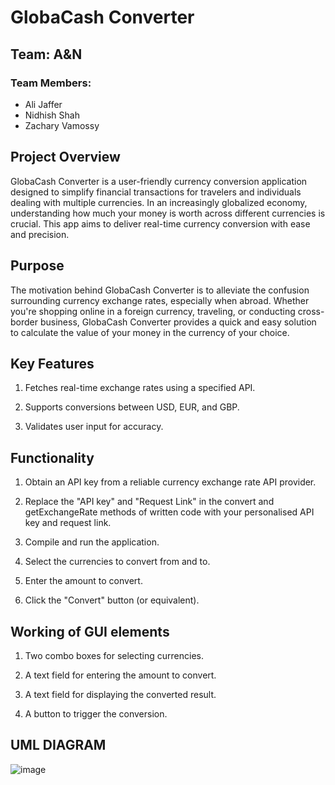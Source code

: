 # GlobaCash Converter

## Team: A&N

### Team Members:
- Ali Jaffer
- Nidhish Shah
- Zachary Vamossy
  
## Project Overview
GlobaCash Converter is a user-friendly currency conversion application designed to simplify financial transactions for travelers and individuals dealing with multiple currencies. In an increasingly globalized economy, understanding how much your money is worth across different currencies is crucial. This app aims to deliver real-time currency conversion with ease and precision.

## Purpose
The motivation behind GlobaCash Converter is to alleviate the confusion surrounding currency exchange rates, especially when abroad. Whether you're shopping online in a foreign currency, traveling, or conducting cross-border business, GlobaCash Converter provides a quick and easy solution to calculate the value of your money in the currency of your choice.

## Key Features

1) Fetches real-time exchange rates using a specified API.

2) Supports conversions between USD, EUR, and GBP.

3) Validates user input for accuracy.

## Functionality

1) Obtain an API key from a reliable currency exchange rate API provider.

2) Replace the "API key" and "Request Link" in the convert and getExchangeRate methods of written code with your personalised API key and request link.

3) Compile and run the application.

4) Select the currencies to convert from and to.

5) Enter the amount to convert.

6) Click the "Convert" button (or equivalent).

## Working of GUI elements 

1. Two combo boxes for selecting currencies.

2. A text field for entering the amount to convert.

3. A text field for displaying the converted result.

4. A button to trigger the conversion.


## UML DIAGRAM
![image](https://github.com/Ajaffer5/GlobaCash-Converter-Project/assets/149440888/df6438e1-7a31-4fcc-bd70-42d6a459f720)



